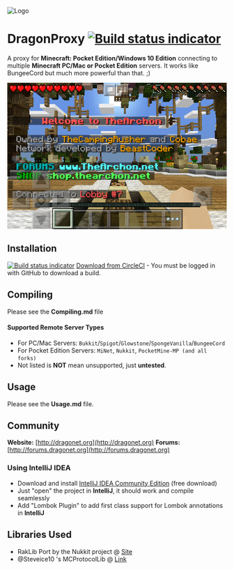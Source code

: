 ![Logo](http://dragonet.org/assets/img/Dragonet.png)

# DragonProxy [![Build status indicator](https://circleci.com/gh/DragonetMC/DragonProxy/tree/master.svg?style=badge)](https://circleci.com/gh/DragonetMC/DragonProxy/tree/master)

A proxy for **Minecraft: Pocket Edition/Windows 10 Edition** connecting to multiple **Minecraft PC/Mac or Pocket Edition** servers.
It works like BungeeCord but much more powerful than that. ;) 

![Screenshot](https://raw.githubusercontent.com/DragonetMC/DragonProxy/master/screenshots/TheArchon.png)

## Installation
[![Build status indicator](https://circleci.com/gh/DragonetMC/DragonProxy/tree/master.svg?style=badge)](https://circleci.com/gh/DragonetMC/DragonProxy/tree/master) [Download from CircleCI](https://circleci.com/gh/DragonetMC/DragonProxy/tree/master) - You must be logged in with GitHub to download a build.

## Compiling
Please see the **Compiling.md** file

#### Supported Remote Server Types
- For PC/Mac Servers: `Bukkit`/`Spigot`/`Glowstone`/`SpongeVanilla`/`BungeeCord`
- For Pocket Edition Servers: `MiNet`, `Nukkit`, `PocketMine-MP (and all forks)`
- Not listed is **NOT** mean unsupported, just **untested**.

## Usage
Please see the **Usage.md** file.

## Community
**Website:** [http://dragonet.org](http://dragonet.org)
**Forums:** [http://forums.dragonet.org](http://forums.dragonet.org)


### Using IntelliJ IDEA

* Download and install [IntelliJ IDEA Community Edition](https://www.jetbrains.com/idea/#chooseYourEdition) (free download)
* Just "open" the project in **IntelliJ**, it should work and compile seamlessly
* Add "Lombok Plugin" to add first class support for Lombok annotations in **IntelliJ**

## Libraries Used
* RakLib Port by the Nukkit project @ [Site](http://nukkit.cn)
* @Steveice10 's MCProtocolLib @ [Link](https://github.com/Steveice10/MCProtocolLib)
